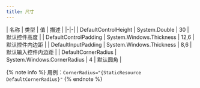 ```yaml
---
title: 尺寸
---
```


| 名称 | 类型 | 值 | 描述 |
|-|-|
| DefaultControlHeight | System.Double | 30 | 默认控件高度 |
| DefaultControlPadding | System.Windows.Thickness | 12,6 | 默认控件内边距 |
| DefaultInputPadding | System.Windows.Thickness | 8,6 |默认输入控件内边距 |
| DefaultCornerRadius | System.Windows.CornerRadius | 4 | 默认圆角 |

{% note info %}
用例：`CornerRadius="{StaticResource DefaultCornerRadius}"`
{% endnote %}